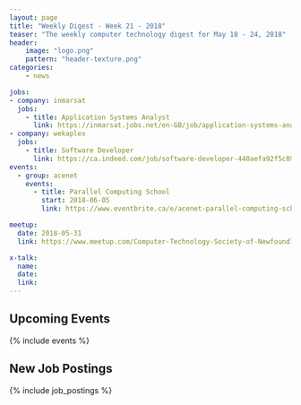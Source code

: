 ```yaml
---
layout: page
title: "Weekly Digest - Week 21 - 2018"
teaser: "The weekly computer technology digest for May 18 - 24, 2018"
header:
    image: "logo.png"
    pattern: "header-texture.png"
categories:
    - news

jobs:
- company: inmarsat
  jobs:
    - title: Application Systems Analyst
      link: https://inmarsat.jobs.net/en-GB/job/application-systems-analyst/J3T5VF76P6BW13RMFP2?idpartenaire=20222
- company: wekaplex
  jobs:
    - title: Software Developer
      link: https://ca.indeed.com/job/software-developer-448aefa92f5c89ff
events:
  - group: acenet
    events:
      - title: Parallel Computing School
        start: 2018-06-05
        link: https://www.eventbrite.ca/e/acenet-parallel-computing-school-tickets-44593415105?aff=es2

meetup:
  date: 2018-05-31
  link: https://www.meetup.com/Computer-Technology-Society-of-Newfoundland-and-Labrador/events/251127922/

x-talk:
  name: 
  date: 
  link: 
---
```


## Upcoming Events
{% include events %}

## New Job Postings
{% include job_postings %}
